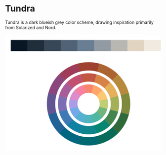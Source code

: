# Tundra

Tundra is a dark blueish grey color scheme, drawing inspiration primarily from
Solarized and Nord.


![Tundra Color Palette](palette.svg)
